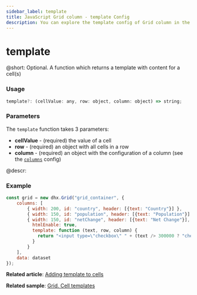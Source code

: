 ```yaml
---
sidebar_label: template
title: JavaScript Grid column - template Config 
description: You can explore the template config of Grid column in the documentation of the DHTMLX JavaScript UI library. Browse developer guides and API reference, try out code examples and live demos, and download a free 30-day evaluation version of DHTMLX Suite.
---
```


# template

@short: Optional. A function which returns a template with content for a cell(s)

### Usage

~~~jsx
template?: (cellValue: any, row: object, column: object) => string;
~~~

### Parameters

The `template` function takes 3 parameters:

- **cellValue** - (required) the value of a cell
- **row** - (required) an object with all cells in a row
- **column** - (required) an object with the configuration of a column (see the [`columns`](grid/api/grid_columns_config.md) config)

@descr:
### Example

~~~jsx
const grid = new dhx.Grid("grid_container", {
    columns: [
        { width: 200, id: "country", header: [{text: "Country"}] },
        { width: 150, id: "population", header: [{text: "Population"}] },
        { width: 150, id: "netChange", header: [{text: "Net Change"}],
          htmlEnable: true,
          template: function (text, row, column) {
            return "<input type=\"checkbox\" " + (text /> 300000 ? "checked": "")  + ">";
          }
        }
    ],
    data: dataset
});
~~~

**Related article**: [Adding template to cells](grid/customization.md#adding-template-to-cells)

**Related sample**: [Grid. Cell templates](https://snippet.dhtmlx.com/9txizaow)
